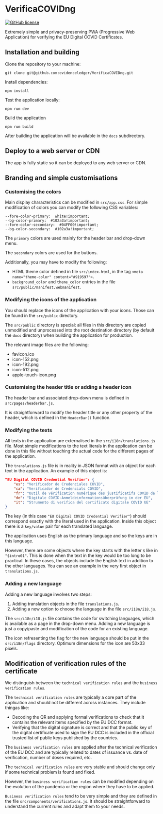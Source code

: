 # VerificaCOVIDng

[![GitHub license](https://img.shields.io/badge/license-Apache%202.0-blue.svg)](https://github.com/evidenceledger/VerificaCOVID/blob/main/LICENSE)

Extremely simple and privacy-preserving PWA (Progressive Web Application) for verifying the EU Digital COVID Certificates.

## Installation and building

Clone the repository to your machine:

    git clone git@github.com:evidenceledger/VerificaCOVIDng.git

Install dependencies:

    npm install

Test the application locally:

    npm run dev

Build the application

    npm run build

After building the application will be available in the `docs` subdirectory.

## Deploy to a web server or CDN

The app is fully static so it can be deployed to any web server or CDN.

## Branding and simple customisations

### Customising the colors

Main display characteristics can be modified in `src/app.css`. For simple modification of colors you can modify the following CSS variables:

    --fore-color-primary:  white!important;
    --bg-color-primary:  #102a3a!important;
    --fore-color-secondary:  #04FF00!important;
    --bg-color-secondary:  #102a3a!important;

The `primary` colors are used mainly for the header bar and drop-down menu.

The `secondary` colors are used for the buttons.

Additionally, you may have to modify the following:

- HTML theme color defined in file `src/index.html`, in the tag `<meta name="theme-color" content="#919597">`.
- `background_color` and `theme_color` entries in the file `src/public/manifest.webmanifest`.

### Modifying the icons of the application

You should replace the icons of the application with your icons. Those can be found in the `src/public` directory.

The `src/public` directory is special: all files in this directory are copied unmodified and unprocessed into the root destination directory (by default the `docs` directory) when building the application for production.

The relevant image files are the following:

- favicon.ico
- icon-152.png
- icon-192.png
- icon-512.png
- apple-touch-icon.png


### Customising the header title or adding a header icon

The header bar and associated drop-down menu is defined in `src/pages/headerbar.js`.

It is straightforward to modify the header title or any other property of the header, which is defined in the `HeaderBar()` function.

### Modifying the texts

All texts in the application are externalised in the `src/i18n/translations.js` file. Most simple modifications to the text literals in the application can be done in this file without touching the actual code for the different pages of the application.

The `translations.js` file is in reality in JSON format with an object for each text in the application. An example of this object is:

```json
"EU Digital COVID Credential Verifier": {
    "es": "Verificador de Credenciales COVID",
    "ca": "Verificador de Credencials COVID",
    "fr": "Outil de vérification numérique des justificatifs COVID de l'UE",
    "de": "Digitale COVID-Anmeldeinformationsüberprüfung in der EU",
    "it": "Strumento di verifica del certificato digitale COVID UE"
}
```

The key (in this case `"EU Digital COVID Credential Verifier"`) should correspond exactly with the literal used in the application. Inside this object there is a `key/value` pair for each translated language.

The application uses English as the primary language and so the keys are in this language.

However, there are some objects where the key starts with the letter `$` like in `"$intro01"`. This is done when the text in the key would be too long to be practical. In these cases, the objects include the English text in addition to the other languages. You can see an example in the very first object in `translations.js`.

### Adding a new language

Adding a new language involves two steps:

1. Adding translation objects in the file `translations.js`.
2. Adding a new option to choose the language in the file `src/i18n/i18.js`.

The `src/i18n/i18.js` file contains the code for switching languages, which is available as a page in the drop-down menu. Adding a new language is just a copy/paste and modification of the code for an existing language.

The icon refresenting the flag for the new language should be put in the `src/i18n/flags` directory. Optimum dimensions for the icon are 50x33 pixels.

## Modification of verification rules of the certificate

We distinguish between the `technical verification rules` and the `business verification rules`.

The `technical verification rules` are typically a core part of the application and should not be different across instances. They include thingas like: 

- Decoding the QR and applying formal verifications to check that it contains the relevant items specified by the EU DCC format.
- Verifying that the digital signature is correct and that the public key of the digital certificate used to sign the EU DCC is included in the official trusted list of public keys published by the countries.

The `business verification rules` are applied after the technical verification of the EU DCC and are typically related to dates of issuance vs. date of verification, number of doses required, etc.

The `technical verification rules` are very stable and should change only if some technical problem is found and fixed.

However, the `business verification rules` can be modified depending on the evolution of the pandemia or the region where they have to be applied.

`Business verification rules` tend to be very simple and they are defined in the file `src/components/verifications.js`. It should be straightforward to understand the current rules and adapt them to your needs. 